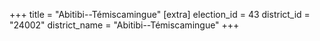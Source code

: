+++
title = "Abitibi--Témiscamingue"
[extra]
election_id = 43
district_id = "24002"
district_name = "Abitibi--Témiscamingue"
+++
